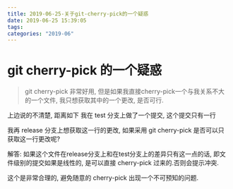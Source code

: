 ```yaml
---
title: 2019-06-25-关于git-cherry-pick的一个疑惑
date: 2019-06-25 15:39:05
tags:
categories: "2019-06"
---
```


# git cherry-pick 的一个疑惑

> git cherry-pick 非常好用, 但是如果我直接cherry-pick一个与我关系不大的一个文件, 我只想获取其中的一个更改, 是否可行.

上边说的不清楚, 距离如下
我在 test 分支上做了一个提交, 这个提交只有一行

我再 release 分支上想获取这一行的更改, 如果采用 git cherry-pick 是否可以只获取这一行更改呢?

解答: 如果这个文件在release分支上和在test分支上的差异只有这一点的话, 即文件级别的提交如果是线性的, 是可以直接 cherry-pick 过来的.否则会提示冲突.

这个是非常合理的, 避免随意的 cherry-pick 出现一个不可预知的问题.